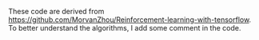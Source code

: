 These code are derived from https://github.com/MorvanZhou/Reinforcement-learning-with-tensorflow.
To better understand the algorithms, I add some comment in the code.
